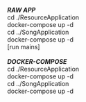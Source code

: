 ***RAW APP***\
cd ./ResourceApplication\
docker-compose up -d\
cd ../SongApplication\
docker-compose up -d\
[run mains]\
\
***DOCKER-COMPOSE***\
cd ./ResourceApplication\
docker-compose up -d\
cd ../SongApplication\
docker-compose up -d